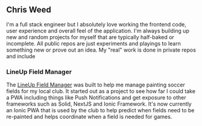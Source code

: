 ## Chris Weed

I'm a full stack engineer but I absolutely love working the frontend code, user experience and overall feel of the application. I'm always building up new and random projects for myself that are typically half-baked or incomplete.  All public repos are just experiments and playings to learn something new or prove out an idea.  My "real" work is done in private repos and include

### LineUp Field Manager

The [LineUp Field Manager](https://lineup.soccer) was built to help me manage painting soccer fields for my local club. It started out as a project to see how far I could take a PWA including things like Push Notifications and get exposure to other frameworks such as Solid, NextJS and Ionic Framework. It's now currently an Ionic PWA that is used by the club to help predict when fields need to be re-painted and helps coordinate when a field is needed for games.
